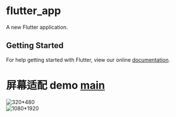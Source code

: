 # flutter_app

A new Flutter application.

## Getting Started

For help getting started with Flutter, view our online
[documentation](https://flutter.io/).
# 屏幕适配 demo [main](https://github.com/genius158/FlutterTest/blob/master/lib/main.dart)

![320*480](https://github.com/genius158/FlutterTest/blob/master/bitmap/screenadapter1.png)
<br/>
![1080*1920](https://github.com/genius158/FlutterTest/blob/master/bitmap/screenadapter2.png)

